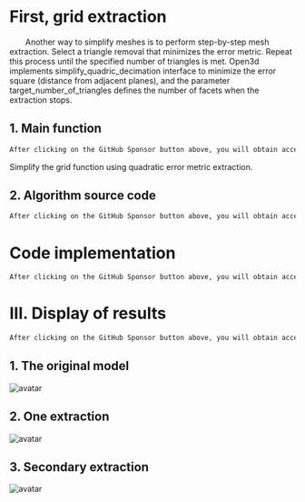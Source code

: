 #  First, grid extraction 

   Another way to simplify meshes is to perform step-by-step mesh extraction. Select a triangle removal that minimizes the error metric. Repeat this process until the specified number of triangles is met. Open3d implements simplify_quadric_decimation interface to minimize the error square (distance from adjacent planes), and the parameter target_number_of_triangles defines the number of facets when the extraction stops. 

##  1. Main function 

  ```python  
After clicking on the GitHub Sponsor button above, you will obtain access permissions to my private code repository ( https://github.com/slowlon/my_code_bar ) to view this blog code. By searching the code number of this blog, you can find the code you need, code number is: 2024020309574441700
  ```  
 Simplify the grid function using quadratic error metric extraction. 

##  2. Algorithm source code 

  ```python  
After clicking on the GitHub Sponsor button above, you will obtain access permissions to my private code repository ( https://github.com/slowlon/my_code_bar ) to view this blog code. By searching the code number of this blog, you can find the code you need, code number is: 2024020309574441700
  ```  
#  Code implementation 

  ```python  
After clicking on the GitHub Sponsor button above, you will obtain access permissions to my private code repository ( https://github.com/slowlon/my_code_bar ) to view this blog code. By searching the code number of this blog, you can find the code you need, code number is: 2024020309574441700
  ```  
#  III. Display of results 

  ```python  
After clicking on the GitHub Sponsor button above, you will obtain access permissions to my private code repository ( https://github.com/slowlon/my_code_bar ) to view this blog code. By searching the code number of this blog, you can find the code you need, code number is: 2024020309574441700
  ```  
##  1. The original model 

 ![avatar]( cc100f5698734984a8e095d429d4fa85.png) 

##  2. One extraction 

 ![avatar]( 9db1ae82f5f24e8baea76d579737f2c7.png) 

##  3. Secondary extraction 

 ![avatar]( e37203bfb85c4eb2b53df750e118a4cd.png) 

